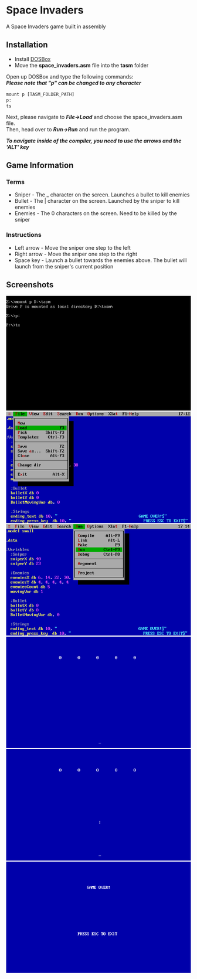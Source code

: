 # Space Invaders
A Space Invaders game built in assembly

## Installation
- Install [DOSBox](https://www.dosbox.com/download.php?main=1)
- Move the **space_invaders.asm** file into the **tasm** folder

Open up DOSBox and type the following commands:  
**_Please note that "p" can be changed to any character_**  
```
mount p [TASM_FOLDER_PATH]
p:  
ts  
```
Next, please navigate to ***File->Load*** and choose the space_invaders.asm file.  
Then, head over to ***Run->Run*** and run the program.  

**_To navigate inside of the compiler, you need to use the arrows and the 'ALT' key_**  

## Game Information
### Terms
- Sniper - The _ character on the screen. Launches a bullet to kill enemies
- Bullet - The | character on the screen. Launched by the sniper to kill enemies
- Enemies - The 0 characters on the screen. Need to be killed by the sniper

### Instructions
- Left arrow - Move the sniper one step to the left
- Right arrow - Move the sniper one step to the right
- Space key - Launch a bullet towards the enemies above. The bullet will launch from
the sniper's current position

## Screenshots
![DOSBox](./screenshots/DOSBox_setup.png)
![TASMLoad](./screenshots/TASM_load.png)
![TASMRun](./screenshots/TASM_run.png)
![GameScreen](./screenshots/game_screen.png)
![ShootingScreen](./screenshots/shooting_screen.png)
![GameOver](./screenshots/game_over.png)
